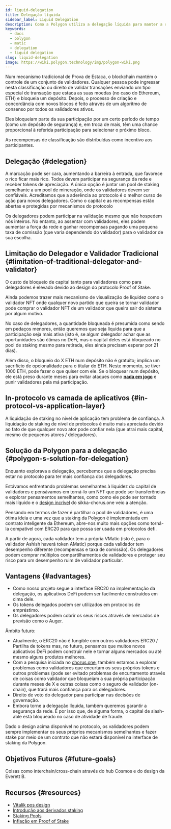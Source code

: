 ```yaml
---
id: liquid-delegation
title: Delegação líquida
sidebar_label: Liquid Delegation
description: Como a Polygon utiliza a delegação líquida para manter a rede.
keywords:
  - docs
  - polygon
  - matic
  - delegation
  - liquid delegation
slug: liquid-delegation
image: https://wiki.polygon.technology/img/polygon-wiki.png
---
```


Num mecanismo tradicional de Prova de Estaca, o blockchain mantém o controle de um conjunto de validadores. Qualquer pessoa pode ingressar nesta classificação ou direito de validar transações enviando um tipo especial de transação que estaca as suas moedas (no caso do Ethereum, ETH) e bloqueia um depósito. Depois, o processo de criação e concordância com novos blocos é feito através de um algoritmo de consenso por todos os validadores ativos.

Eles bloqueiam parte da sua participação por um certo período de tempo (como um depósito de segurança) e, em troca de mais, têm uma chance proporcional à referida participação para selecionar o próximo bloco.

As recompensas de classificação são distribuídas como incentivo aos participantes.

## Delegação {#delegation}

A marcação pode ser cara, aumentando a barreira à entrada, que favorece o rico ficar mais rico. Todos devem participar na segurança da rede e receber tokens de apreciação. A única opção é juntar um pool de staking semelhante a um pool de mineração, onde os validadores devem ser confiáveis. Acreditamos que a aderência ao protocolo é o melhor curso de ação para novos delegadores. Como o capital e as recompensas estão abertas e protegidas por mecanismos do protocolo

Os delegadores podem participar na validação mesmo que não hospedem nós inteiros. No entanto, ao assentar com validadores, eles podem aumentar a força da rede e ganhar recompensas pagando uma pequena taxa de comissão (que varia dependendo do validador) para o validador de sua escolha.

## Limitação do Delegador e Validador Tradicional {#limitation-of-traditional-delegator-and-validator}

O custo de bloqueio de capital tanto para validadores como para delegadores é elevado devido ao design do protocolo Proof of Stake.

Ainda podemos trazer mais mecanismo de visualização de liquidez como o validador NFT onde qualquer novo partido que queira se tornar validador pode comprar o validador NFT de um validador que queira sair do sistema por algum motivo.

No caso de delegadores, a quantidade bloqueada é presumida como sendo em pedaços menores, então queremos que seja líquida para que a participação seja mais ativa (isto é, se algum delegador achar que as oportunidades são ótimas no DeFi, mas o capital deles está bloqueado no pool de staking mesmo para retirada, eles ainda precisam esperar por 21 dias).

Além disso, o bloqueio do X ETH num depósito não é gratuito; implica um sacrifício de opcionalidade para o titular do ETH. Neste momento, se tiver 1000 ETH, pode fazer o que quiser com ele. Se o bloquear num depósito, ele está preso durante meses para evitar ataques como [**nada em jogo**](https://github.com/ethereum/wiki/wiki/Proof-of-Stake-FAQ#what-is-the-nothing-at-stake-problem-and-how-can-it-be-fixed) e punir validadores pela má participação.

## In-protocolo vs camada de aplicativos {#in-protocol-vs-application-layer}

A liquidação de staking no nível de aplicação tem problema de confiança. A liquidação de staking de nível de protocolos é muito mais apreciada devido ao fato de que qualquer novo ator pode confiar nela (que atrai mais capital, mesmo de pequenos atores / delegadores).

## Solução da Polygon para a delegação {#polygon-s-solution-for-delegation}

Enquanto explorava a delegação, percebemos que a delegação precisa estar no protocolo para ter mais confiança dos delegadores.

Estávamos enfrentando problemas semelhantes à liquidez do capital de validadores e pensávamos em torná-lo um NFT que pode ser transferências e explorar pensamentos semelhantes, como como ele pode ser tornado mais líquido e o [design incrível](https://blog.chorus.one/delegation-vouchers/) do sikka-chorus.one veio a atenção.

Pensando em termos de fazer é partilhar o pool de validadores, é uma ótima ideia e uma vez que a staking da Polygon é implementada em contrato inteligente da Ethereum, abre-nos muito mais opções como torná-la compatível com ERC20 para que possa ser usada em protocolos defi.

A partir de agora, cada validador tem a própria VMatic (isto é, para o validador Ashish haverá token AMatic) porque cada validador tem desempenho diferente (recompensas e taxa de comissão). Os delegadores podem comprar múltiplos compartilhamentos de validadores e proteger seu risco para um desempenho ruim de validador particular.

## Vantagens {#advantages}

- Como nosso projeto segue a interface ERC20 na implementação da delegação, os aplicativos DeFi podem ser facilmente construídos em cima dele.
- Os tokens delegados podem ser utilizados em protocolos de empréstimo.
- Os delegadores podem cobrir os seus riscos através de mercados de previsão como o Auger.

Âmbito futuro:

- Atualmente, o ERC20 não é fungible com outros validadores ERC20 / Partilha de tokens mas, no futuro, pensamos que muitos novos aplicativos DeFi podem construir nele e tornar alguns mercados ou até mesmo alguns produtos melhores.
- Com a pesquisa iniciada no [chorus.one](http://chorus.one), também estamos a explorar problemas como validadores que encurtam os seus próprios tokens e outros problemas (pode ser evitado problemas de encurtamento através de coisas como validador que bloqueiam a sua própria participação durante meses de X e outras coisas como o seguro de validador (on-chain), que trará mais confiança para os delegadores.
- Direito de voto do delegador para participar nas decisões de governação.
- Embora torne a delegação líquida, também queremos garantir a segurança da rede. É por isso que, de alguma forma, o capital de slash-able está bloqueado no caso de atividade de fraude.

Dado o design acima disponível no protocolo, os validadores podem sempre implementar os seus próprios mecanismos semelhantes e fazer stake por meio de um contrato que não estará disponível na interface de staking da Polygon.

## Objetivos Futuros {#future-goals}

Coisas como interchain/cross-chain através do hub Cosmos e do design da Everett B.

## Recursos {#resources}

- [Vitalik pos design](https://medium.com/@VitalikButerin/a-proof-of-stake-design-philosophy-506585978d51)
- [Introdução aos derivados staking](https://medium.com/lemniscap/an-intro-to-staking-derivatives-i-a43054efd51c)
- [Staking Pools](https://slideslive.com/38920085/ethereum-20-trustless-staking-pools)
- [Inflação em Proof of Stake](https://medium.com/figment-networks/mis-understanding-yield-and-inflation-in-proof-of-stake-networks-6fea7e7c0e41)
